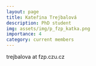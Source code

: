 ```yaml
---
layout: page
title: Kateřina Trejbalová
description: PhD student
img: assets/img/p_fzp_katka.png
importance: 4
category: current members
---
```


trejbalova at fzp.czu.cz